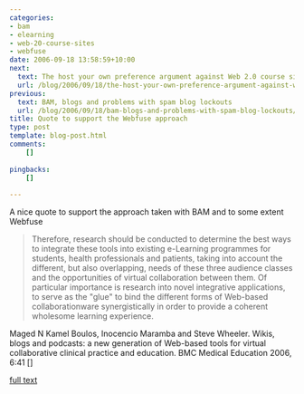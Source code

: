 ```yaml
---
categories:
- bam
- elearning
- web-20-course-sites
- webfuse
date: 2006-09-18 13:58:59+10:00
next:
  text: The host your own preference argument against Web 2.0 course sites
  url: /blog/2006/09/18/the-host-your-own-preference-argument-against-web-20-course-sites/
previous:
  text: BAM, blogs and problems with spam blog lockouts
  url: /blog/2006/09/18/bam-blogs-and-problems-with-spam-blog-lockouts/
title: Quote to support the Webfuse approach
type: post
template: blog-post.html
comments:
    []
    
pingbacks:
    []
    
---
```

A nice quote to support the approach taken with BAM and to some extent Webfuse

> Therefore, research should be conducted to determine the best ways to integrate these tools into existing e-Learning programmes for students, health professionals and patients, taking into account the different, but also overlapping, needs of these three audience classes and the opportunities of virtual collaboration between them. Of particular importance is research into novel integrative applications, to serve as the "glue" to bind the different forms of Web-based collaborationware synergistically in order to provide a coherent wholesome learning experience.

Maged N Kamel Boulos, Inocencio Maramba and Steve Wheeler. Wikis, blogs and podcasts: a new generation of Web-based tools for virtual collaborative clinical practice and education. BMC Medical Education 2006, 6:41 \[\]

[full text](http://www.biomedcentral.com/content/pdf/1472-6920-6-41.pdf)